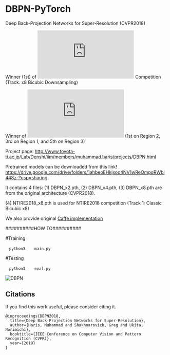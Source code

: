 # DBPN-PyTorch
Deep Back-Projection Networks for Super-Resolution (CVPR2018)

Winner (1st) of ![NTIRE2018](http://openaccess.thecvf.com/content_cvpr_2018_workshops/papers/w13/Timofte_NTIRE_2018_Challenge_CVPR_2018_paper.pdf) Competition (Track: x8 Bicubic Downsampling)

Winner of ![PIRM2018](https://arxiv.org/pdf/1809.07517.pdf) (1st on Region 2, 3rd on Region 1, and 5th on Region 3)

Project page: http://www.toyota-ti.ac.jp/Lab/Denshi/iim/members/muhammad.haris/projects/DBPN.html

Pretrained models can be downloaded from this link!
https://drive.google.com/drive/folders/1ahbeoEHkjxoo4NV1wReOmpoRWbl448z-?usp=sharing

It contains 4 files:
(1) DBPN_x2.pth, (2) DBPN_x4.pth, (3) DBPN_x8.pth are from the original architecture (CVPR2018).

(4) NTIRE2018_x8.pth is used for NTIRE2018 competition (Track 1: Classic Bicubic x8)

We also provide original [Caffe implementation](https://github.com/alterzero/DBPN-caffe)

##########HOW TO##########

#Training

    ```python3
    main.py
    ```

#Testing

    ```python3
    eval.py
    ```

![DBPN](http://www.toyota-ti.ac.jp/Lab/Denshi/iim/members/muhammad.haris/projects/DBPN.png)

## Citations
If you find this work useful, please consider citing it.
```
@inproceedings{DBPN2018,
  title={Deep Back-Projection Networks for Super-Resolution},
  author={Haris, Muhammad and Shakhnarovich, Greg and Ukita, Norimichi},
  booktitle={IEEE Conference on Computer Vision and Pattern Recognition (CVPR)},
  year={2018}
}
```
